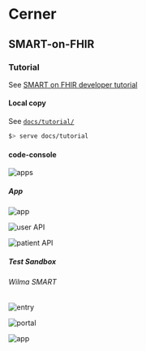 # Cerner

## SMART-on-FHIR 

### Tutorial

See [SMART on FHIR developer tutorial](https://engineering.cerner.com/smart-on-fhir-tutorial/)

#### Local copy 

See [`docs/tutorial/`](https://percebus.github.io/smart-on-fhir-tutorial/docs/tutorial/)

```bash
$> serve docs/tutorial
```

#### code-console

![apps](./README/cerner/code-console/apps.png)

##### App

![app](./README/cerner/code-console/app/settings.png)

![user API](./README/cerner/code-console/app/API/user.png)

![patient API](./README/cerner/code-console/app/API/patient.png)


##### Test Sandbox

###### Wilma SMART

![entry](./README/cerner/code-console/app/SMART/Wilma/entry.png)

![portal](./README/cerner/code-console/app/portal.png)

![app](./README/cerner/code-console/app/SMART/Wilma/app.png)
